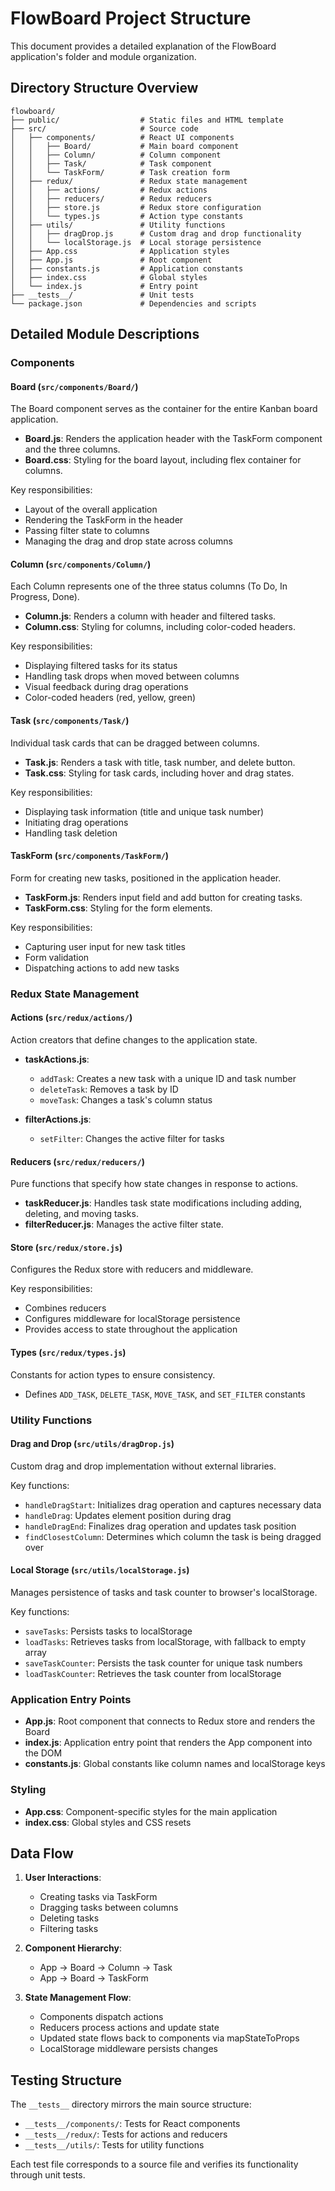 # FlowBoard Project Structure

This document provides a detailed explanation of the FlowBoard application's folder and module organization.

## Directory Structure Overview

```
flowboard/
├── public/                  # Static files and HTML template
├── src/                     # Source code
│   ├── components/          # React UI components
│   │   ├── Board/           # Main board component
│   │   ├── Column/          # Column component
│   │   ├── Task/            # Task component
│   │   └── TaskForm/        # Task creation form
│   ├── redux/               # Redux state management
│   │   ├── actions/         # Redux actions
│   │   ├── reducers/        # Redux reducers
│   │   ├── store.js         # Redux store configuration
│   │   └── types.js         # Action type constants
│   ├── utils/               # Utility functions
│   │   ├── dragDrop.js      # Custom drag and drop functionality
│   │   └── localStorage.js  # Local storage persistence
│   ├── App.css              # Application styles
│   ├── App.js               # Root component
│   ├── constants.js         # Application constants
│   ├── index.css            # Global styles
│   └── index.js             # Entry point
├── __tests__/               # Unit tests
└── package.json             # Dependencies and scripts
```

## Detailed Module Descriptions

### Components

#### Board (`src/components/Board/`)

The Board component serves as the container for the entire Kanban board application.

- **Board.js**: Renders the application header with the TaskForm component and the three columns.
- **Board.css**: Styling for the board layout, including flex container for columns.

Key responsibilities:
- Layout of the overall application
- Rendering the TaskForm in the header
- Passing filter state to columns
- Managing the drag and drop state across columns

#### Column (`src/components/Column/`)

Each Column represents one of the three status columns (To Do, In Progress, Done).

- **Column.js**: Renders a column with header and filtered tasks.
- **Column.css**: Styling for columns, including color-coded headers.

Key responsibilities:
- Displaying filtered tasks for its status
- Handling task drops when moved between columns
- Visual feedback during drag operations
- Color-coded headers (red, yellow, green)

#### Task (`src/components/Task/`)

Individual task cards that can be dragged between columns.

- **Task.js**: Renders a task with title, task number, and delete button.
- **Task.css**: Styling for task cards, including hover and drag states.

Key responsibilities:
- Displaying task information (title and unique task number)
- Initiating drag operations
- Handling task deletion

#### TaskForm (`src/components/TaskForm/`)

Form for creating new tasks, positioned in the application header.

- **TaskForm.js**: Renders input field and add button for creating tasks.
- **TaskForm.css**: Styling for the form elements.

Key responsibilities:
- Capturing user input for new task titles
- Form validation
- Dispatching actions to add new tasks

### Redux State Management

#### Actions (`src/redux/actions/`)

Action creators that define changes to the application state.

- **taskActions.js**: 
  - `addTask`: Creates a new task with a unique ID and task number
  - `deleteTask`: Removes a task by ID
  - `moveTask`: Changes a task's column status

- **filterActions.js**:
  - `setFilter`: Changes the active filter for tasks

#### Reducers (`src/redux/reducers/`)

Pure functions that specify how state changes in response to actions.

- **taskReducer.js**: Handles task state modifications including adding, deleting, and moving tasks.
- **filterReducer.js**: Manages the active filter state.

#### Store (`src/redux/store.js`)

Configures the Redux store with reducers and middleware.

Key responsibilities:
- Combines reducers
- Configures middleware for localStorage persistence
- Provides access to state throughout the application

#### Types (`src/redux/types.js`)

Constants for action types to ensure consistency.

- Defines `ADD_TASK`, `DELETE_TASK`, `MOVE_TASK`, and `SET_FILTER` constants

### Utility Functions

#### Drag and Drop (`src/utils/dragDrop.js`)

Custom drag and drop implementation without external libraries.

Key functions:
- `handleDragStart`: Initializes drag operation and captures necessary data
- `handleDrag`: Updates element position during drag
- `handleDragEnd`: Finalizes drag operation and updates task position
- `findClosestColumn`: Determines which column the task is being dragged over

#### Local Storage (`src/utils/localStorage.js`)

Manages persistence of tasks and task counter to browser's localStorage.

Key functions:
- `saveTasks`: Persists tasks to localStorage
- `loadTasks`: Retrieves tasks from localStorage, with fallback to empty array
- `saveTaskCounter`: Persists the task counter for unique task numbers
- `loadTaskCounter`: Retrieves the task counter from localStorage

### Application Entry Points

- **App.js**: Root component that connects to Redux store and renders the Board
- **index.js**: Application entry point that renders the App component into the DOM
- **constants.js**: Global constants like column names and localStorage keys

### Styling

- **App.css**: Component-specific styles for the main application
- **index.css**: Global styles and CSS resets

## Data Flow

1. **User Interactions**:
   - Creating tasks via TaskForm
   - Dragging tasks between columns
   - Deleting tasks
   - Filtering tasks

2. **Component Hierarchy**:
   - App → Board → Column → Task
   - App → Board → TaskForm

3. **State Management Flow**:
   - Components dispatch actions
   - Reducers process actions and update state
   - Updated state flows back to components via mapStateToProps
   - LocalStorage middleware persists changes

## Testing Structure

The `__tests__` directory mirrors the main source structure:

- `__tests__/components/`: Tests for React components
- `__tests__/redux/`: Tests for actions and reducers
- `__tests__/utils/`: Tests for utility functions

Each test file corresponds to a source file and verifies its functionality through unit tests.
